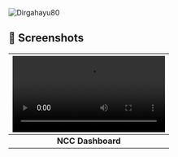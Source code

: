 ![Dirgahayu80](https://i.postimg.cc/bvM5QpCx/HUT-RI-80-Template-Web-Banner-1920x1080.jpg)

## 🎨 Screenshots

| ![Gambar 1](merahputih.mp4) | 
|:--:|
| **NCC Dashboard** | 
